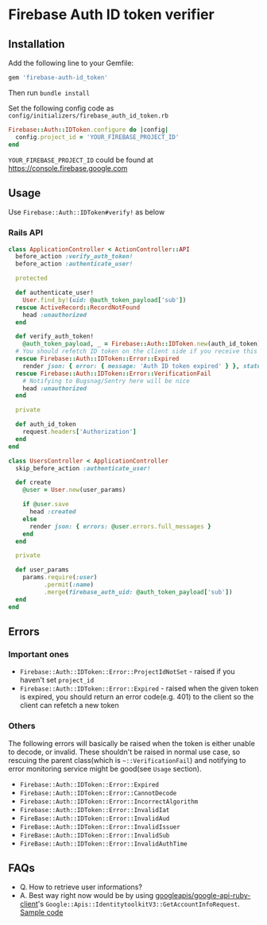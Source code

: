 # Firebase Auth ID token verifier

## Installation

Add the following line to your Gemfile:

```ruby
gem 'firebase-auth-id_token'
```

Then run `bundle install`

Set the following config code as `config/initializers/firebase_auth_id_token.rb`

```ruby
Firebase::Auth::IDToken.configure do |config|
  config.project_id = 'YOUR_FIREBASE_PROJECT_ID'
end
```

`YOUR_FIREBASE_PROJECT_ID` could be found at https://console.firebase.google.com

## Usage

Use `Firebase::Auth::IDToken#verify!` as below

### Rails API

```ruby
class ApplicationController < ActionController::API
  before_action :verify_auth_token!
  before_action :authenticate_user!

  protected

  def authenticate_user!
    User.find_by!(uid: @auth_token_payload['sub'])
  rescue ActiveRecord::RecordNotFound
    head :unauthorized
  end

  def verify_auth_token!
    @auth_token_payload, _ = Firebase::Auth::IDToken.new(auth_id_token).verify!
  # You should refetch ID token on the client side if you receive this 401
  rescue Firebase::Auth::IDToken::Error::Expired
    render json: { error: { message: 'Auth ID token expired' } }, status: :unauthorized
  rescue Firebase::Auth::IDToken::Error::VerificationFail
    # Notifying to Bugsnag/Sentry here will be nice
    head :unauthorized
  end

  private

  def auth_id_token
    request.headers['Authorization']
  end
end
```

```ruby
class UsersController < ApplicationController
  skip_before_action :authenticate_user!

  def create
    @user = User.new(user_params)

    if @user.save
      head :created
    else
      render json: { errors: @user.errors.full_messages }
    end
  end

  private

  def user_params
    params.require(:user)
          .permit(:name)
          .merge(firebase_auth_uid: @auth_token_payload['sub'])
  end
end
```

## Errors

### Important ones

* `Firebase::Auth::IDToken::Error::ProjectIdNotSet` - raised if you haven't set `project_id`
* `Firebase::Auth::IDToken::Error::Expired` - raised when the given token is expired, you should return an error code(e.g. 401) to the client so the client can refetch a new token

### Others

The following errors will basically be raised when the token is either unable to decode, or invalid.
These shouldn't be raised in normal use case, so rescuing the parent class(which is `~::VerificationFail`) and notifying to error monitoring service might be good(see `Usage` section).

* `Firebase::Auth::IDToken::Error::Expired`
* `Firebase::Auth::IDToken::Error::CannotDecode`
* `Firebase::Auth::IDToken::Error::IncorrectAlgorithm`
* `Firebase::Auth::IDToken::Error::InvalidIat`
* `FireBase::Auth::IDToken::Error::InvalidAud`
* `FireBase::Auth::IDToken::Error::InvalidIssuer`
* `FireBase::Auth::IDToken::Error::InvalidSub`
* `FireBase::Auth::IDToken::Error::InvalidAuthTime`

## FAQs

* Q. How to retrieve user informations?
* A. Best way right now would be by using [googleapis/google-api-ruby-client](https://github.com/googleapis/google-api-ruby-client)'s `Google::Apis::IdentitytoolkitV3::GetAccountInfoRequest`. [Sample code]()

